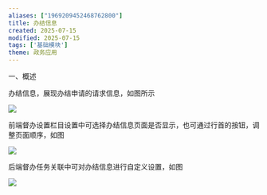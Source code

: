 ```yaml
---
aliases: ["1969209452468762800"]
title: 办结信息
created: 2025-07-15
modified: 2025-07-15
tags: ['基础模块']
theme: 政务应用
---
```


一、概述

办结信息，展现办结申请的请求信息，如图所示

![](111dd9d8a600c2ccd56c86fbfe1d12b1.jpg)

前端督办设置栏目设置中可选择办结信息页面是否显示，也可通过行首的按钮，调整页面顺序，如图

![](ba38ac9238831ed1b40b27cbd462baf8.jpg)

后端督办任务关联中可对办结信息进行自定义设置，如图

![](c659461eb4e2696f46624e2b33634ada.jpg)